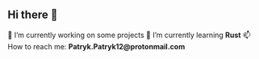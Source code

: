 ## Hi there 👋

<!--
**12-Patryk-12/12-Patryk-12** is a ✨ _special_ ✨ repository because its `README.md` (this file) appears on your GitHub profile.

Here are some ideas to get you started:


- 👯 I’m looking to collaborate on ...
- 🤔 I’m looking for help with ...
- 💬 Ask me about ...


- 😄 Pronouns: ...
- ⚡ Fun fact: ...
-->

🔭 I’m currently working on some projects
🌱 I’m currently learning __Rust__
📫 How to reach me: __Patryk.Patryk12@protonmail.com__
